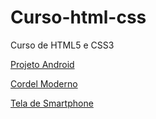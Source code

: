 # Curso-html-css
 Curso de HTML5 e CSS3

<a href= "https://remy-oliveira.github.io/Curso-html-css/html-css/exercicios/Projeto-01/android.html">Projeto Android</a>

<a href="https://remy-oliveira.github.io/Curso-html-css/html-css/exercicios/Projeto-02">Cordel Moderno</a>

<a href="https://remy-oliveira.github.io/Curso-html-css/html-css/exercicios/projeto-03/index.html">Tela de Smartphone</a>